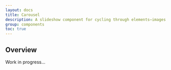 ```yaml
---
layout: docs
title: Carousel
description: A slideshow component for cycling through elements—images or slides of text—like a carousel.
group: components
toc: true
---
```


## Overview

Work in progress...
